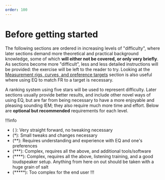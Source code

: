 ```yaml
---
order: 100
---
```

# Before getting started

The following sections are ordered in increasing levels of "difficulty", where later sections demand more theoretical and practical background knowledge, some of which **will either not be covered, or only very briefly**. As sections become more "difficult", less and less detailed instructions will be provided: the exercise will be left to the reader to try. Looking at the [Measurement rigs, curves, and preference targets]() section is also useful where using EQ to match FR to a target is necessary.

A ranking system using five stars will be used to represent difficulty. Later sections usually provide better results, and include other novel ways of using EQ, but are far from being necessary to have a more enjoyable and pleasing sounding IEM; they also require much more time and effort.
Below are **optional but recommended** requirements for each level.

!!!info 
- ( ): Very straight forward, no tweaking necessary
- (\*): Small tweaks and changes necessary
- (\*\*): Requires understanding and experience with EQ and one's preferences
- (\*\*\*): Complex, requires all the above, and additional tools/software
- (\*\*\*\*): Complex, requires all the above, listening training, and a good loudspeaker setup. Anything from here on out should be taken with a huge grain of salt
- (\*\*\*\*\*): Too complex for the end user
!!!

